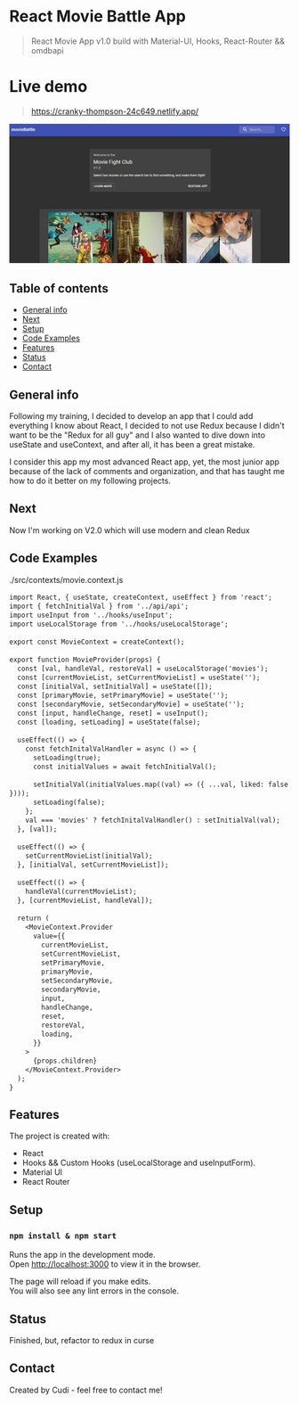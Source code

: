 # React Movie Battle App

> React Movie App v1.0 build with Material-UI, Hooks, React-Router && omdbapi

# Live demo

> https://cranky-thompson-24c649.netlify.app/

![Design preview for the  coding challenge](./Screenshot_1.jpg)

## Table of contents

- [General info](#general-info)
- [Next](#next)
- [Setup](#setup)
- [Code Examples](#code-examples)
- [Features](#features)
- [Status](#status)
- [Contact](#contact)

## General info

Following my training, I decided to develop an app that I could add everything I know about React, I decided to not use Redux because I didn't want to be the "Redux for all guy" and I also wanted to dive down into useState and useContext, and after all, it has been a great mistake.

I consider this app my most advanced React app, yet, the most junior app because of the lack of comments and organization, and that has taught me how to do it better on my following projects.

## Next

Now I'm working on V2.0 which will use modern and clean Redux

## Code Examples

./src/contexts/movie.context.js

```
import React, { useState, createContext, useEffect } from 'react';
import { fetchInitialVal } from '../api/api';
import useInput from '../hooks/useInput';
import useLocalStorage from '../hooks/useLocalStorage';

export const MovieContext = createContext();

export function MovieProvider(props) {
  const [val, handleVal, restoreVal] = useLocalStorage('movies');
  const [currentMovieList, setCurrentMovieList] = useState('');
  const [initialVal, setInitialVal] = useState([]);
  const [primaryMovie, setPrimaryMovie] = useState('');
  const [secondaryMovie, setSecondaryMovie] = useState('');
  const [input, handleChange, reset] = useInput();
  const [loading, setLoading] = useState(false);

  useEffect(() => {
    const fetchInitalValHandler = async () => {
      setLoading(true);
      const initialValues = await fetchInitialVal();

      setInitialVal(initialValues.map((val) => ({ ...val, liked: false })));
      setLoading(false);
    };
    val === 'movies' ? fetchInitalValHandler() : setInitialVal(val);
  }, [val]);

  useEffect(() => {
    setCurrentMovieList(initialVal);
  }, [initialVal, setCurrentMovieList]);

  useEffect(() => {
    handleVal(currentMovieList);
  }, [currentMovieList, handleVal]);

  return (
    <MovieContext.Provider
      value={{
        currentMovieList,
        setCurrentMovieList,
        setPrimaryMovie,
        primaryMovie,
        setSecondaryMovie,
        secondaryMovie,
        input,
        handleChange,
        reset,
        restoreVal,
        loading,
      }}
    >
      {props.children}
    </MovieContext.Provider>
  );
}
```

## Features

The project is created with:

- React
- Hooks && Custom Hooks (useLocalStorage and useInputForm).
- Material UI
- React Router

## Setup

### `npm install & npm start`

Runs the app in the development mode.\
Open [http://localhost:3000](http://localhost:3000) to view it in the browser.

The page will reload if you make edits.\
You will also see any lint errors in the console.

## Status

Finished, but, refactor to redux in curse

## Contact

Created by Cudi - feel free to contact me!
